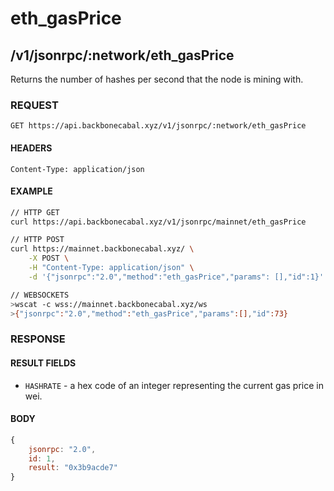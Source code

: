 # eth_gasPrice

## /v1/jsonrpc/:network/eth_gasPrice

Returns the number of hashes per second that the node is mining with.

### REQUEST

`GET https://api.backbonecabal.xyz/v1/jsonrpc/:network/eth_gasPrice`

#### HEADERS

`Content-Type: application/json`

#### EXAMPLE

```bash
// HTTP GET
curl https://api.backbonecabal.xyz/v1/jsonrpc/mainnet/eth_gasPrice

// HTTP POST
curl https://mainnet.backbonecabal.xyz/ \
    -X POST \
    -H "Content-Type: application/json" \
    -d '{"jsonrpc":"2.0","method":"eth_gasPrice","params": [],"id":1}'

// WEBSOCKETS
>wscat -c wss://mainnet.backbonecabal.xyz/ws
>{"jsonrpc":"2.0","method":"eth_gasPrice","params":[],"id":73}
```

### RESPONSE

#### RESULT FIELDS

- `HASHRATE` - a hex code of an integer representing the current gas price in
  wei.

#### BODY

```js
{
    jsonrpc: "2.0",
    id: 1,
    result: "0x3b9acde7"
}
```
